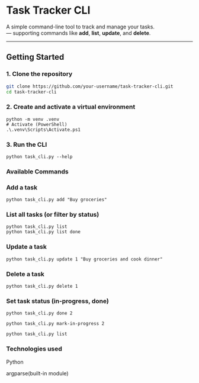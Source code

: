 # Task Tracker CLI

A simple command-line tool to track and manage your tasks.  
— supporting commands like **add**, **list**, **update**, and **delete**.

---

## Getting Started

### 1. Clone the repository
```bash
git clone https://github.com/your-username/task-tracker-cli.git
cd task-tracker-cli
```
### 2. Create and activate a virtual environment
```
python -m venv .venv
# Activate (PowerShell)
.\.venv\Scripts\Activate.ps1
```
### 3. Run the CLI
```
python task_cli.py --help
```

### Available Commands

### Add a task
```
python task_cli.py add "Buy groceries"
```
### List all tasks (or filter by status)
```
python task_cli.py list
python task_cli.py list done
```
### Update a task
```
python task_cli.py update 1 "Buy groceries and cook dinner"
```

### Delete a task
```
python task_cli.py delete 1
```
### Set task status (in-progress, done)
```
python task_cli.py done 2

python task_cli.py mark-in-progress 2

python task_cli.py list
```


### Technologies used

Python

argparse(built-in module)

